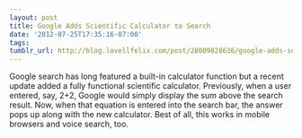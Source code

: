 ```yaml
---
layout: post
title: Google Adds Scientific Calculator to Search
date: '2012-07-25T17:35:16-07:00'
tags: 
tumblr_url: http://blog.lovellfelix.com/post/28009828636/google-adds-scientific-calculator-to-search
---
```



Google search has long featured a built-in calculator function but a recent update added a fully functional scientific calculator. Previously, when a user entered, say, 2+2, Google would simply display the sum above the search result. Now, when that equation is entered into the search bar, the answer pops up along with the new calculator. Best of all, this works in mobile browsers and voice search, too.
